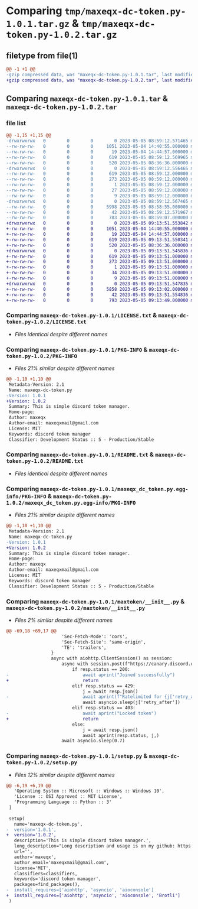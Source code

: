 # Comparing `tmp/maxeqx-dc-token.py-1.0.1.tar.gz` & `tmp/maxeqx-dc-token.py-1.0.2.tar.gz`

## filetype from file(1)

```diff
@@ -1 +1 @@
-gzip compressed data, was "maxeqx-dc-token.py-1.0.1.tar", last modified: Fri May  5 08:59:12 2023, max compression
+gzip compressed data, was "maxeqx-dc-token.py-1.0.2.tar", last modified: Fri May  5 09:13:51 2023, max compression
```

## Comparing `maxeqx-dc-token.py-1.0.1.tar` & `maxeqx-dc-token.py-1.0.2.tar`

### file list

```diff
@@ -1,15 +1,15 @@
-drwxrwxrwx   0        0        0        0 2023-05-05 08:59:12.571465 maxeqx-dc-token.py-1.0.1/
--rw-rw-rw-   0        0        0     1051 2023-05-04 14:40:55.000000 maxeqx-dc-token.py-1.0.1/LICENSE.txt
--rw-rw-rw-   0        0        0       19 2023-05-04 14:44:57.000000 maxeqx-dc-token.py-1.0.1/MANIFEST.in
--rw-rw-rw-   0        0        0      619 2023-05-05 08:59:12.569965 maxeqx-dc-token.py-1.0.1/PKG-INFO
--rw-rw-rw-   0        0        0      520 2023-05-05 08:36:36.000000 maxeqx-dc-token.py-1.0.1/README.txt
-drwxrwxrwx   0        0        0        0 2023-05-05 08:59:12.556465 maxeqx-dc-token.py-1.0.1/maxeqx_dc_token.py.egg-info/
--rw-rw-rw-   0        0        0      619 2023-05-05 08:59:12.000000 maxeqx-dc-token.py-1.0.1/maxeqx_dc_token.py.egg-info/PKG-INFO
--rw-rw-rw-   0        0        0      273 2023-05-05 08:59:12.000000 maxeqx-dc-token.py-1.0.1/maxeqx_dc_token.py.egg-info/SOURCES.txt
--rw-rw-rw-   0        0        0        1 2023-05-05 08:59:12.000000 maxeqx-dc-token.py-1.0.1/maxeqx_dc_token.py.egg-info/dependency_links.txt
--rw-rw-rw-   0        0        0       27 2023-05-05 08:59:12.000000 maxeqx-dc-token.py-1.0.1/maxeqx_dc_token.py.egg-info/requires.txt
--rw-rw-rw-   0        0        0        9 2023-05-05 08:59:12.000000 maxeqx-dc-token.py-1.0.1/maxeqx_dc_token.py.egg-info/top_level.txt
-drwxrwxrwx   0        0        0        0 2023-05-05 08:59:12.567465 maxeqx-dc-token.py-1.0.1/maxtoken/
--rw-rw-rw-   0        0        0     5998 2023-05-05 08:58:55.000000 maxeqx-dc-token.py-1.0.1/maxtoken/__init__.py
--rw-rw-rw-   0        0        0       42 2023-05-05 08:59:12.571967 maxeqx-dc-token.py-1.0.1/setup.cfg
--rw-rw-rw-   0        0        0      783 2023-05-05 08:59:07.000000 maxeqx-dc-token.py-1.0.1/setup.py
+drwxrwxrwx   0        0        0        0 2023-05-05 09:13:51.553842 maxeqx-dc-token.py-1.0.2/
+-rw-rw-rw-   0        0        0     1051 2023-05-04 14:40:55.000000 maxeqx-dc-token.py-1.0.2/LICENSE.txt
+-rw-rw-rw-   0        0        0       19 2023-05-04 14:44:57.000000 maxeqx-dc-token.py-1.0.2/MANIFEST.in
+-rw-rw-rw-   0        0        0      619 2023-05-05 09:13:51.550341 maxeqx-dc-token.py-1.0.2/PKG-INFO
+-rw-rw-rw-   0        0        0      520 2023-05-05 08:36:36.000000 maxeqx-dc-token.py-1.0.2/README.txt
+drwxrwxrwx   0        0        0        0 2023-05-05 09:13:51.545836 maxeqx-dc-token.py-1.0.2/maxeqx_dc_token.py.egg-info/
+-rw-rw-rw-   0        0        0      619 2023-05-05 09:13:51.000000 maxeqx-dc-token.py-1.0.2/maxeqx_dc_token.py.egg-info/PKG-INFO
+-rw-rw-rw-   0        0        0      273 2023-05-05 09:13:51.000000 maxeqx-dc-token.py-1.0.2/maxeqx_dc_token.py.egg-info/SOURCES.txt
+-rw-rw-rw-   0        0        0        1 2023-05-05 09:13:51.000000 maxeqx-dc-token.py-1.0.2/maxeqx_dc_token.py.egg-info/dependency_links.txt
+-rw-rw-rw-   0        0        0       34 2023-05-05 09:13:51.000000 maxeqx-dc-token.py-1.0.2/maxeqx_dc_token.py.egg-info/requires.txt
+-rw-rw-rw-   0        0        0        9 2023-05-05 09:13:51.000000 maxeqx-dc-token.py-1.0.2/maxeqx_dc_token.py.egg-info/top_level.txt
+drwxrwxrwx   0        0        0        0 2023-05-05 09:13:51.547835 maxeqx-dc-token.py-1.0.2/maxtoken/
+-rw-rw-rw-   0        0        0     5858 2023-05-05 09:13:02.000000 maxeqx-dc-token.py-1.0.2/maxtoken/__init__.py
+-rw-rw-rw-   0        0        0       42 2023-05-05 09:13:51.554836 maxeqx-dc-token.py-1.0.2/setup.cfg
+-rw-rw-rw-   0        0        0      793 2023-05-05 09:13:49.000000 maxeqx-dc-token.py-1.0.2/setup.py
```

### Comparing `maxeqx-dc-token.py-1.0.1/LICENSE.txt` & `maxeqx-dc-token.py-1.0.2/LICENSE.txt`

 * *Files identical despite different names*

### Comparing `maxeqx-dc-token.py-1.0.1/PKG-INFO` & `maxeqx-dc-token.py-1.0.2/PKG-INFO`

 * *Files 21% similar despite different names*

```diff
@@ -1,10 +1,10 @@
 Metadata-Version: 2.1
 Name: maxeqx-dc-token.py
-Version: 1.0.1
+Version: 1.0.2
 Summary: This is simple discord token manager.
 Home-page: 
 Author: maxeqx
 Author-email: maxeqxmail@gmail.com
 License: MIT
 Keywords: discord token manager
 Classifier: Development Status :: 5 - Production/Stable
```

### Comparing `maxeqx-dc-token.py-1.0.1/README.txt` & `maxeqx-dc-token.py-1.0.2/README.txt`

 * *Files identical despite different names*

### Comparing `maxeqx-dc-token.py-1.0.1/maxeqx_dc_token.py.egg-info/PKG-INFO` & `maxeqx-dc-token.py-1.0.2/maxeqx_dc_token.py.egg-info/PKG-INFO`

 * *Files 21% similar despite different names*

```diff
@@ -1,10 +1,10 @@
 Metadata-Version: 2.1
 Name: maxeqx-dc-token.py
-Version: 1.0.1
+Version: 1.0.2
 Summary: This is simple discord token manager.
 Home-page: 
 Author: maxeqx
 Author-email: maxeqxmail@gmail.com
 License: MIT
 Keywords: discord token manager
 Classifier: Development Status :: 5 - Production/Stable
```

### Comparing `maxeqx-dc-token.py-1.0.1/maxtoken/__init__.py` & `maxeqx-dc-token.py-1.0.2/maxtoken/__init__.py`

 * *Files 2% similar despite different names*

```diff
@@ -69,18 +69,17 @@
                     'Sec-Fetch-Mode': 'cors',
                     'Sec-Fetch-Site': 'same-origin',
                     'TE': 'trailers',
                 }
                 async with aiohttp.ClientSession() as session:
                     async with session.post(f"https://canary.discord.com/api/v9/invites/{code}", headers=headers, json={}) as resp:
                         if resp.status == 200:
-                            await aprint("Joined successfully")
+                            return
                         elif resp.status == 429:
                             j = await resp.json()
-                            await aprint(f"Ratelimited for {j['retry_after']} seconds")
                             await asyncio.sleep(j['retry_after'])
                         elif resp.status == 403:
-                            await aprint("Locked token")
+                            return
                         else:
                             j = await resp.json()
                             await aprint(resp.status, j,)
                     await asyncio.sleep(0.7)
```

### Comparing `maxeqx-dc-token.py-1.0.1/setup.py` & `maxeqx-dc-token.py-1.0.2/setup.py`

 * *Files 12% similar despite different names*

```diff
@@ -6,19 +6,19 @@
   'Operating System :: Microsoft :: Windows :: Windows 10',
   'License :: OSI Approved :: MIT License',
   'Programming Language :: Python :: 3'
 ]
  
 setup(
   name='maxeqx-dc-token.py',
-  version='1.0.1',
+  version='1.0.2',
   description='This is simple discord token manager.',
   long_description="Long description and usage is on my github: https://github.com/makseksowny/maxeqx-dc-webhook.",
   url='',  
   author='maxeqx',
   author_email='maxeqxmail@gmail.com',
   license='MIT', 
   classifiers=classifiers,
   keywords='discord token manager',
   packages=find_packages(),
-  install_requires=['aiohttp', 'asyncio', 'aioconsole'] 
+  install_requires=['aiohttp', 'asyncio', 'aioconsole', 'Brotli'] 
 )
```

